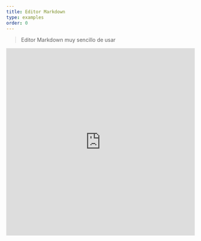 ```yaml
---
title: Editor Markdown
type: examples
order: 0
---
```


> Editor Markdown muy sencillo de usar

<iframe width="100%" height="500" src="https://jsfiddle.net/chrisvfritz/0dzvcf4d/embedded/result,html,js,css" allowfullscreen="allowfullscreen" frameborder="0"></iframe>
